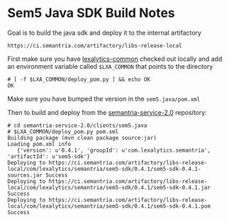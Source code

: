 # Sem5 Java SDK Build Notes

Goal is to build the java sdk and deploy it to the internal artifactory

    https://ci.semantria.com/artifactory/libs-release-local

First make sure you have [lexalytics-common](https://bitbucket.org/semantria/lexalytics-common/) checked out locally and add an environment variable called `$LXA_COMMON` that points to the directory

    # [ -f $LXA_COMMON/deploy_pom.py ] && echo OK
    OK

Make sure you have bumped the version in the `sem5.java/pom.xml`

Then to build and deploy from the [semantria-service-2.0](https://bitbucket.org/semantria/semantria-service-2.0/) repository:

    # cd semantria-service-2.0/clients/sem5.java
    # $LXA_COMMON/deploy_pom.py pom.xml
    Building package (mvn clean package source:jar)
    Loading pom.xml info
       {'version': u'0.4.1', 'groupId': u'com.lexalytics.semantria', 'artifactId': u'sem5-sdk'}
    Deploying to https://ci.semantria.com/artifactory/libs-release-local/com/lexalytics/semantria/sem5-sdk/0.4.1/sem5-sdk-0.4.1-sources.jar Success
    Deploying to https://ci.semantria.com/artifactory/libs-release-local/com/lexalytics/semantria/sem5-sdk/0.4.1/sem5-sdk-0.4.1.jar Success
    Deploying to https://ci.semantria.com/artifactory/libs-release-local/com/lexalytics/semantria/sem5-sdk/0.4.1/sem5-sdk-0.4.1.pom Success
